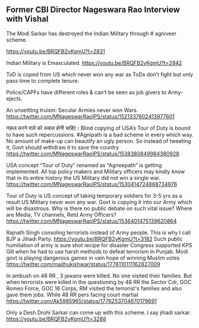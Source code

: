 ## Former CBI Director Nageswara Rao Interview with Vishal

The Modi Sarkar has destroyed the Indian Military through # agniveer scheme.

https://youtu.be/BRQFB2vKgmU?t=2831


Indian Military is Emasculated.
https://youtu.be/BRQFB2vKgmU?t=2842


ToD is coped from US which never won any war as ToDs don’t fight but only pass time to complete tenure.

Police/CAPFs have different roles & can’t be seen as job givers to Army-ejects.

An unsettling truism: Secular Armies never won Wars.
https://twitter.com/MNageswarRaoIPS/status/1521337602413977601


नक़ल करने वाले को अकल होनी चाहिए।
Blind copying of USA’s Tour of Duty is bound to have such repercussions.
#Agnipath is a bad scheme in every which way.
No amount of make-up can beautify an ugly person.
So instead of tweeting it, Govt should withdraw it to save the country
https://twitter.com/MNageswarRaoIPS/status/1538380849984380928


USA concept “Tour of Duty” renamed as “Agneepath” is getting implemented.
All top policy makers and Military officers may kindly know that in its entire history the US Military did not win a single war.
https://twitter.com/MNageswarRaoIPS/status/1530414724868734976


Tour of Duty is US concept of taking temporary soldiers for 3-5 yrs as a result US Military never won any war.
Govt is copying it into our Army which will be disastrous.
Why is there no public debate on such vital issue?
Where are Media, TV channels, Retd Army Officers?
https://twitter.com/MNageswarRaoIPS/status/1536401475139620864


Rajnath Singh consoling terrorists instead of Army people.
This is why I call BJP a Jihadi Party.
https://youtu.be/BRQFB2vKgmU?t=3182
Such public humiliation of army is sure shot recipe for disaster
Congress supported KPS Gill when he had to use harsh methods to defeat terrorism in Punjab.
Modi govt is playing dangerous games in vain hope of winning Muslim votes
https://twitter.com/madhukishwar/status/1776110111162827009


In ambush on 48 RR , 3 jawans were killed. No one visited their families. But when terrorists were killed in the questioning by 48 RR the Sector Cdr, GOC Romeo Force, GOC 16 Corps, RM visited the terrorist's families and also gave them jobs. While 48 RR pers facing court martial
https://twitter.com/Ak5985965/status/1776253704670179691


Only a Desh Drohi Sarkar can come up with this scheme.
I say jihadi sarkar.
https://youtu.be/BRQFB2vKgmU?t=3288




